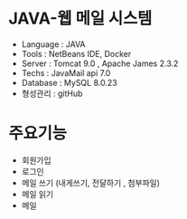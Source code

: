 # JAVA-웹 메일 시스템
- Language : JAVA
- Tools : NetBeans IDE, Docker
- Server : Tomcat 9.0 , Apache James 2.3.2
- Techs : JavaMail api 7.0
- Database : MySQL 8.0.23
- 형성관리 : gitHub

# 주요기능 
- 회원가입 
- 로그인
- 메일 쓰기 (내게쓰기, 전달하기 , 첨부파일)
- 메일 읽기
- 메일 
